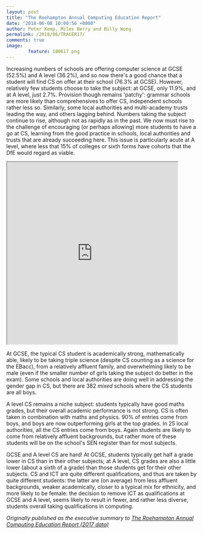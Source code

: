 ```yaml
---
layout: post
title: "The Roehampton Annual Computing Education Report"
date: "2018-06-08 10:00:56 +0000"
author: Peter Kemp, Miles Berry and Billy Wong
permalink: /2018/06/TRACER17/
comments: true
image:
        feature: 180617.png
---
```


Increasing numbers of schools are offering computer science at GCSE (52.5%) and A level (36.2%), and so now there's a good chance that a student will find CS on offer at their school (76.3% at GCSE). However, relatively few students choose to take the subject: at GCSE, only 11.9%, and at A level, just 2.7%. Provision though remains 'patchy': grammar schools are more likely than comprehensives to offer CS, independent schools rather less so. Similarly, some local authorities and multi-academy trusts leading the way, and others lagging behind. Numbers taking the subject continue to rise, although not as rapidly as in the past. We now must rise to the challenge of encouraging (or perhaps  allowing) more students to have a go at CS, learning from the good practice in schools, local authorities and trusts that are already succeeding here. This issue is particularly acute at A level, where less that 15% of colleges or sixth forms have cohorts that the DfE would regard as viable.

<iframe height="480px" src="https://interact.bcs.org/tracer/1/BCS_point_map.html" width="450px"  allowfullscreen="TRUE"></iframe>

At GCSE, the typical CS student is academically strong, mathematically able, likely to be taking triple science (despite CS counting as a science for the EBacc), from a relatively affluent family, and overwhelming likely to be male (even if the smaller number of girls taking the subject do better in the exam). Some schools and local authorities are doing well in addressing the gender gap in CS, but there are 382 *mixed* schools where the CS students are all boys.

A level CS remains a niche subject: students typically have good maths grades, but their overall academic performance is not strong. CS is often taken in combination with maths and physics. 90% of entries come from boys, and boys are now outperforming girls at the top grades. In 25 local authorities, all the CS entries come from boys. Again students are likely to come from relatively affluent backgrounds, but rather more of these students will be on the school's SEN register than for most subjects.

GCSE and A level CS are hard! At GCSE, students typically get half a grade lower in CS than in their other subjects; at A level, CS grades are also a little  lower (about a sixth of a grade) than those students get for their other subjects. CS and ICT are quite different qualifications, and thus are taken by quite different students: the latter are (on average) from less affluent backgrounds, weaker academically, closer to a typical mix for ethnicity, and more likely to be female: the decision to remove ICT as qualifications at GCSE and A level, seems likely to result in fewer, and rather less diverse, students overall taking qualifications in computing.

*Originally published as the executive summary to [The Roehampton Annual Computing Education Report (2017 data)](http://bit.ly/TRACER17)*
